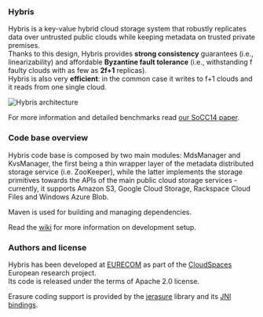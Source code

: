 ### Hybris

Hybris is a key-value hybrid cloud storage system that robustly replicates data 
over untrusted public clouds while keeping metadata on trusted private premises.  
Thanks to this design, Hybris provides **strong consistency** guarantees (i.e., linearizability) 
and affordable **Byzantine fault tolerance** 
(i.e., withstanding f faulty clouds with as few as **2f+1** replicas).  
Hybris is also very **efficient**: in the common case it writes to f+1 clouds and it reads from one single cloud.

![Hybris architecture](https://raw.github.com/pviotti/hybris/master/doc/hybris-architecture.png)

For more information and detailed benchmarks read [our SoCC14 paper][1].


### Code base overview

Hybris code base is composed by two main modules: MdsManager and KvsManager, 
the first being a thin wrapper layer of the metadata distributed storage service (i.e. ZooKeeper),
while the latter implements the storage primitives towards the APIs of the main 
public cloud storage services - currently, it supports Amazon S3, 
Google Cloud Storage, Rackspace Cloud Files and Windows Azure Blob.  

Maven is used for building and managing dependencies.  

Read the [wiki][2] for more information on development setup.


### Authors and license

Hybris has been developed at [EURECOM][3] as part of the [CloudSpaces][4] European research project.  
Its code is released under the terms of Apache 2.0 license.  

Erasure coding support is provided by the [jerasure][5] library and its [JNI bindings][6].


 [1]: http://www.eurecom.fr/en/publication/4414/detail/hybris-robust-hybrid-cloud-storage
 [2]: https://github.com/pviotti/hybris/wiki/Development-Setup-How-To
 [3]: http://www.eurecom.fr
 [4]: http://cloudspaces.eu/
 [5]: http://web.eecs.utk.edu/~plank/plank/papers/CS-08-627.html
 [6]: https://github.com/jvandertil/Jerasure